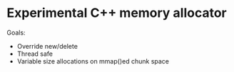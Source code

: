 # Experimental C++ memory allocator

Goals:

- Override new/delete
- Thread safe
- Variable size allocations on mmap()ed chunk space


